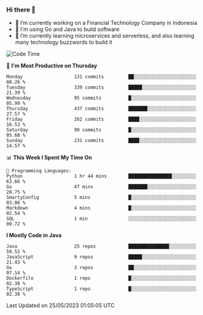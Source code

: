 ### Hi there 👋

<!--
**mazzama/mazzama** is a ✨ _special_ ✨ repository because its `README.md` (this file) appears on your GitHub profile.

Here are some ideas to get you started:

- 🔭 I’m currently working on ...
- 🌱 I’m currently learning ...
- 👯 I’m looking to collaborate on ...
- 🤔 I’m looking for help with ...
- 💬 Ask me about ...
- 📫 How to reach me: ...
- 😄 Pronouns: ...
- ⚡ Fun fact: ...
-->

- 🔭 I’m currently working on a Financial Technology Company in Indonesia
- :gun: I'm using Go and Java to build software
- 🌱 I’m currently learning microservices and serverless, and also learning many technology buzzwords to build it

<!--START_SECTION:waka-->
![Code Time](http://img.shields.io/badge/Code%20Time-2%2C686%20hrs%2050%20mins-blue)

📅 **I'm Most Productive on Thursday** 

```text
Monday                   131 commits         ██░░░░░░░░░░░░░░░░░░░░░░░   08.26 % 
Tuesday                  339 commits         █████░░░░░░░░░░░░░░░░░░░░   21.39 % 
Wednesday                95 commits          █░░░░░░░░░░░░░░░░░░░░░░░░   05.99 % 
Thursday                 437 commits         ███████░░░░░░░░░░░░░░░░░░   27.57 % 
Friday                   262 commits         ████░░░░░░░░░░░░░░░░░░░░░   16.53 % 
Saturday                 90 commits          █░░░░░░░░░░░░░░░░░░░░░░░░   05.68 % 
Sunday                   231 commits         ████░░░░░░░░░░░░░░░░░░░░░   14.57 % 
```


📊 **This Week I Spent My Time On** 

```text
💬 Programming Languages: 
Python                   1 hr 44 mins        ████████████████░░░░░░░░░   63.66 % 
Go                       47 mins             ███████░░░░░░░░░░░░░░░░░░   28.75 % 
SmartyConfig             5 mins              █░░░░░░░░░░░░░░░░░░░░░░░░   03.06 % 
Markdown                 4 mins              █░░░░░░░░░░░░░░░░░░░░░░░░   02.54 % 
SQL                      1 min               ░░░░░░░░░░░░░░░░░░░░░░░░░   00.72 % 
```

**I Mostly Code in Java** 

```text
Java                     25 repos            ███████████████░░░░░░░░░░   59.52 % 
JavaScript               9 repos             █████░░░░░░░░░░░░░░░░░░░░   21.43 % 
Go                       3 repos             ██░░░░░░░░░░░░░░░░░░░░░░░   07.14 % 
Dockerfile               1 repo              █░░░░░░░░░░░░░░░░░░░░░░░░   02.38 % 
TypeScript               1 repo              █░░░░░░░░░░░░░░░░░░░░░░░░   02.38 % 
```




 Last Updated on 25/05/2023 01:05:05 UTC
<!--END_SECTION:waka-->
